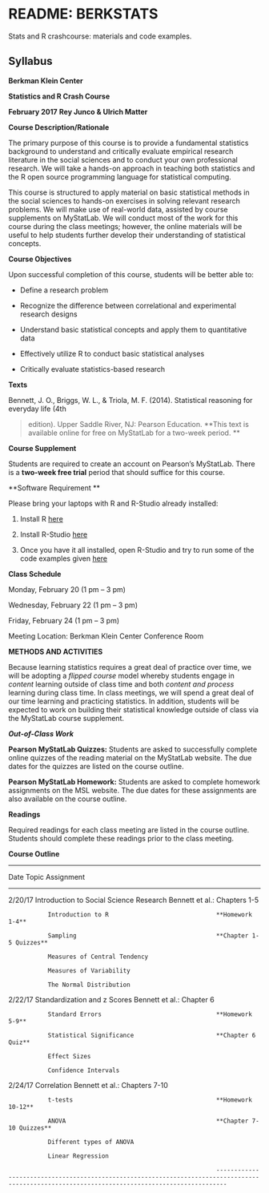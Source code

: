 # README: BERKSTATS
Stats and R crashcourse: materials and code examples.

## Syllabus

**Berkman Klein Center**

**Statistics and R Crash Course**

**February 2017**
**Rey Junco & Ulrich Matter**
                                 

**Course Description/Rationale**

The primary purpose of this course is to provide a fundamental
statistics background to understand and critically evaluate empirical
research literature in the social sciences and to conduct your own
professional research. We will take a hands-on approach in teaching both
statistics and the R open source programming language for statistical
computing.

This course is structured to apply material on basic statistical methods
in the social sciences to hands-on exercises in solving relevant
research problems. We will make use of real-world data, assisted by
course supplements on MyStatLab. We will conduct most of the work for
this course during the class meetings; however, the online materials
will be useful to help students further develop their understanding of
statistical concepts.

**Course Objectives**

Upon successful completion of this course, students will be better able
to:

- Define a research problem

- Recognize the difference between correlational and experimental research designs

- Understand basic statistical concepts and apply them to quantitative data

- Effectively utilize R to conduct basic statistical analyses

- Critically evaluate statistics-based research

**Texts**

Bennett, J. O., Briggs, W. L., & Triola, M. F. (2014). Statistical
reasoning for everyday life (4th

> edition). Upper Saddle River, NJ: Pearson Education. **This text is
> available online for free on MyStatLab for a two-week period. **

**Course Supplement**

Students are required to create an account on Pearson’s MyStatLab. There
is a **two-week free trial** period that should suffice for this course.


**Software Requirement **

Please bring your laptops with R and R-Studio already installed:

1.  Install R [here](https://cran.cnr.berkeley.edu/)

2.  Install R-Studio [here](https://www.rstudio.com/products/rstudio/download/#download)

3.  Once you have it all installed, open R-Studio and try to run some of
    the code examples given [here](https://rawgit.com/umatter/Berkstats/4ca478a3be60a5e4190cd45c3b302daa0cc7fbe8/Berkstats.html)

**Class Schedule**

Monday, February 20 (1 pm – 3 pm)

Wednesday, February 22 (1 pm – 3 pm)

Friday, February 24 (1 pm – 3 pm)

Meeting Location: Berkman Klein Center Conference Room

**METHODS AND ACTIVITIES**

Because learning statistics requires a great deal of practice over time,
we will be adopting a *flipped course* model whereby students engage in
*content* learning outside of class time and both *content and*
*process* learning during class time. In class meetings, we will spend a
great deal of our time learning and practicing statistics. In addition,
students will be expected to work on building their statistical
knowledge outside of class via the MyStatLab course supplement.

***Out-of-Class Work***

**Pearson MyStatLab Quizzes:** Students are asked to successfully
complete online quizzes of the reading material on the MyStatLab
website. The due dates for the quizzes are listed on the course outline.

**Pearson MyStatLab Homework:** Students are asked to complete homework
assignments on the MSL website. The due dates for these assignments are
also available on the course outline.

**Readings**

Required readings for each class meeting are listed in the course
outline. Students should complete these readings prior to the class
meeting.

**Course Outline**

  -----------------------------------------------------------------------------------------------------------------------------------------------
  Date         Topic                                          Assignment
  --------- -- ------------------------------------------- -- -----------------------------------------------------------------------------------
  2/20/17      Introduction to Social Science Research        Bennett et al.: Chapters 1-5
                                                              
               Introduction to R                              **Homework 1-4**
                                                              
               Sampling                                       **Chapter 1-5 Quizzes**
                                                              
               Measures of Central Tendency                   
                                                              
               Measures of Variability                        
                                                              
               The Normal Distribution                        

                                                              

  2/22/17      Standardization and z Scores                   Bennett et al.: Chapter 6
                                                              
               Standard Errors                                **Homework 5-9**
                                                              
               Statistical Significance                       **Chapter 6 Quiz**
                                                              
               Effect Sizes                                   
                                                              
               Confidence Intervals                           

                                                              

  2/24/17      Correlation                                    Bennett et al.: Chapters 7-10
                                                              
               t-tests                                        **Homework 10-12**
                                                              
               ANOVA                                          **Chapter 7-10 Quizzes**
                                                              
               Different types of ANOVA                       
                                                              
               Linear Regression                              

                                                              -----------------------------------------------------------------------------------------------------------------------------------------------
